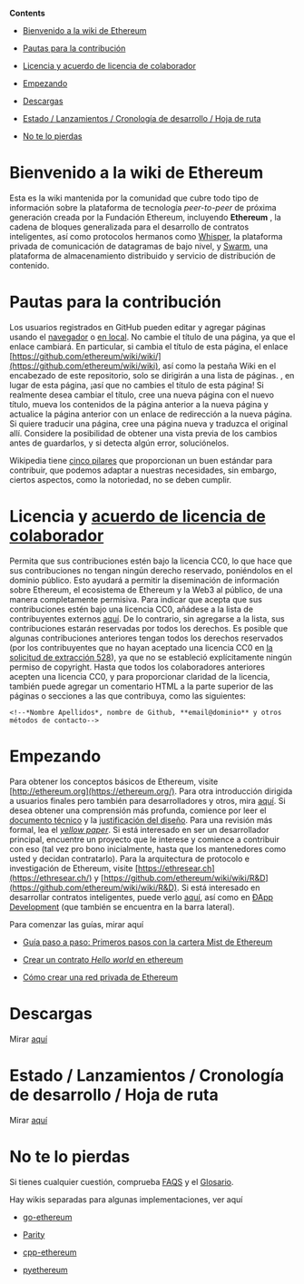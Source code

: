 <!-- START doctoc generated TOC please keep comment here to allow auto update -->

<!-- DON'T EDIT THIS SECTION, INSTEAD RE-RUN doctoc TO UPDATE -->

**Contents**



- [Bienvenido a la wiki de Ethereum](#bienvenido-a-la-wiki-de-ethereum)

- [Pautas para la contribución](#pautas-para-la-contribuci%C3%B3n)

- [Licencia y acuerdo de licencia de colaborador](#licencia-y-acuerdo-de-licencia-de-colaborador)

- [Empezando](#empezando)

- [Descargas](#descargas)

- [Estado / Lanzamientos / Cronología de desarrollo / Hoja de ruta](#estado--lanzamientos--cronolog%C3%ADa-de-desarrollo--hoja-de-ruta)

- [No te lo pierdas](#no-te-lo-pierdas)



<!-- END doctoc generated TOC please keep comment here to allow auto update -->



# Bienvenido a la wiki de Ethereum



 Esta es la wiki mantenida por la comunidad que cubre todo tipo de información sobre la plataforma de tecnología  *peer-to-peer*  de próxima generación creada por la Fundación Ethereum, incluyendo **Ethereum** , la cadena de bloques generalizada para el desarrollo de contratos inteligentes, así como protocolos hermanos como [Whisper](http://wikijs.ethereum.wiki/Whisper-pages), la plataforma privada de comunicación de datagramas de bajo nivel, y [Swarm](http://swarm-gateways.net/bzz:/theswarm.eth/), una plataforma de almacenamiento distribuido y servicio de distribución de contenido.



# Pautas para la contribución



 Los usuarios registrados en GitHub pueden editar y agregar páginas usando el [navegador](https://help.github.com/articles/editing-wiki-pages-via-the-online-interface/) o [en local](https://help.github.com/articles/adding-and-editing-wiki-pages-locally/). No cambie el título de una página, ya que el enlace cambiará. En particular, si cambia el título de esta página, el enlace [https://github.com/ethereum/wiki/wiki/](https://github.com/ethereum/wiki/wiki), así como la pestaña Wiki en el encabezado de este repositorio, solo se dirigirán a una lista de páginas. , en lugar de esta página, ¡así que no cambies el título de esta página! Si realmente desea cambiar el título, cree una nueva página con el nuevo título, mueva los contenidos de la página anterior a la nueva página y actualice la página anterior con un enlace de redirección a la nueva página. Si quiere traducir una página, cree una página nueva y traduzca el original allí. Considere la posibilidad de obtener una vista previa de los cambios antes de guardarlos, y si detecta algún error, soluciónelos.



Wikipedia tiene [cinco pilares](https://en.wikipedia.org/wiki/Wikipedia:Five_pillars) que proporcionan un buen estándar para contribuir, que podemos adaptar a nuestras necesidades, sin embargo, ciertos aspectos, como la notoriedad, no se deben cumplir.



# Licencia y [acuerdo de licencia de colaborador](http://wikijs.ethereum.wiki/CC0-license#list-of-contributors)



Permita que sus contribuciones estén bajo la licencia CC0, lo que hace que sus contribuciones no tengan ningún derecho reservado, poniéndolos en el dominio público. Esto ayudará a permitir la diseminación de información sobre Ethereum, el ecosistema de Ethereum y la Web3 al público, de una manera completamente permisiva. Para indicar que acepta que sus contribuciones estén bajo una licencia CC0, añádese a la lista de contribuyentes externos [aquí](http://wikijs.ethereum.wiki/CC0-license#list-of-contributors). De lo contrario, sin agregarse a la lista, sus contribuciones estarán reservadas por todos los derechos. Es posible que algunas contribuciones anteriores tengan todos los derechos reservados (por los contribuyentes que no hayan aceptado una licencia CC0 en [la solicitud de extracción 528](https://github.com/ethereum/wiki/pull/528)), ya que no se estableció explícitamente ningún permiso de copyright. Hasta que todos los colaboradores anteriores acepten una licencia CC0, y para proporcionar claridad de la licencia, también puede agregar un comentario HTML a la parte superior de las páginas o secciones a las que contribuya, como las siguientes:



`<!--*Nombre Apellidos*, nombre de Github, **email@dominio** y otros métodos de contacto-->`



# Empezando



Para obtener los conceptos básicos de Ethereum, visite [http://ethereum.org](https://ethereum.org/). Para otra introducción dirigida a usuarios finales pero también para desarrolladores y otros, mira [aquí](http://wikijs.ethereum.wiki/Ethereum-introduction). Si desea obtener una comprensión más profunda, comience por leer el [documento técnico](https://github.com/ethereum/wiki/wiki/White-Paper) y la [justificación del diseño](https://github.com/ethereum/wiki/wiki/Design-Rationale). Para una revisión más formal, lea el [*yellow paper*](https://ethereum.github.io/yellowpaper/paper.pdf). Si está interesado en ser un desarrollador principal, encuentre un proyecto que le interese y comience a contribuir con eso (tal vez pro bono inicialmente, hasta que los mantenedores como usted y decidan contratarlo). Para la arquitectura de protocolo e investigación de Ethereum, visite [https://ethresear.ch](https://ethresear.ch/) y [https://github.com/ethereum/wiki/wiki/R&D](https://github.com/ethereum/wiki/wiki/R&D). Si está interesado en desarrollar contratos inteligentes, puede verlo [aquí](https://en.wikipedia.org/wiki/Ethereum#Programming_languages), así como en [ÐApp Development](https://github.com/ethereum/wiki/wiki/%C3%90App-Development) (que también se encuentra en la barra lateral).



Para comenzar las guías, mirar aquí

* [Guía paso a paso: Primeros pasos con la cartera Mist de Ethereum](https://medium.com/@attores/step-by-step-guide-getting-started-with-ethereum-mist-wallet-772a3cc99af4)

* [Crear un contrato *Hello world* en ethereum](https://www.ethereum.org/greeter)

* [Cómo crear una red privada de Ethereum](https://omarmetwally.blog/2017/07/25/how-to-create-a-private-ethereum-network/)



# Descargas

Mirar [aquí](http://wikijs.ethereum.wiki/Clients)



# Estado / Lanzamientos / Cronología de desarrollo / Hoja de ruta 

Mirar [aquí](http://wikijs.ethereum.wiki/Releases)



# No te lo pierdas



Si tienes cualquier cuestión, comprueba [FAQS](http://wikijs.ethereum.wiki/FAQS) y el [Glosario](https://github.com/ethereum/wiki/wiki/Glossary).



Hay wikis separadas para algunas implementaciones, ver aquí

* [go-ethereum](https://github.com/ethereum/go-ethereum/wiki)

* [Parity](https://wiki.parity.io/)

* [cpp-ethereum](https://docs.readthedocs.io/en/latest/getting_started.html)

* [pyethereum](https://github.com/ethereum/pyethereum/wiki)